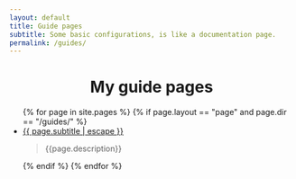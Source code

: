 ```yaml
---
layout: default
title: Guide pages 
subtitle: Some basic configurations, is like a documentation page.
permalink: /guides/
---
```

<div align="center"><h1>My guide pages</h1></div>
<ul>
  {% for page in site.pages %}
    {% if page.layout == "page" and page.dir == "/guides/" %}
    <li>
        <a href="{{ page.url | prepend: site.baseurl }}">{{ page.subtitle | escape }}</a>
        <blockquote> {{page.description}}</blockquote>
    </li>
    {% endif %}
  {% endfor %}
</ul>

